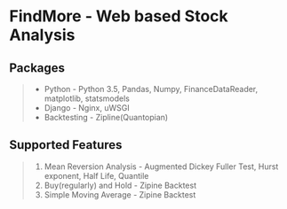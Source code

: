 # FindMore - Web based Stock Analysis

## Packages
> * Python - Python 3.5, Pandas, Numpy, FinanceDataReader, matplotlib, statsmodels
> * Django - Nginx, uWSGI
> * Backtesting - Zipline(Quantopian)

## Supported Features
> 1. Mean Reversion Analysis - Augmented Dickey Fuller Test, Hurst exponent, Half Life, Quantile
> 2. Buy(regularly) and Hold - Zipine Backtest
> 3. Simple Moving Average - Zipine Backtest

